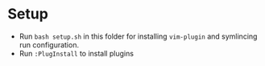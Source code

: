 # Setup

- Run `bash setup.sh` in this folder for installing `vim-plugin` and
symlincing run configuration.
- Run `:PlugInstall` to install plugins
